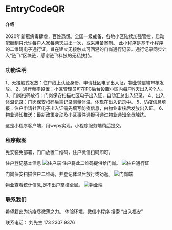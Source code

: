 # EntryCodeQR

#### 介绍
2020年新冠病毒肆虐，百姓恐慌。全国一级戒备，各地小区陆续加强管控，启动配额制只允许每户人家每两天进出一次，或采用备案制。
此小程序是基于小程序的二维码电子通行证，旨在建立无接触式可回溯的门岗通行记录。通行记录同步计入“链飞”区块链，感谢链飞科技的无私扶持。

### 功能说明
1、无接触式发放：住户线上认证身份，申请社区电子出入证，物业微信端审核发放。
2、通行频率设置：小区管理员可在PC后台设置小区内每户N天出入X个人。
3、门岗扫码放行：门岗保安扫描社区电子出入证，自动汇总出入记录。
4、出入体温记录：门岗保安扫码后需记录测量体温，体现在出入记录中。
5、防疫信息填报：住户申请社区电子出入证需先填写防疫信息，由物业审核后发放出入证。
6、物业通知推送：最新政策变动及小区事件通报可通过物业通知全员触达。

这是小程序客户端，用wepy实现。小程序服务端稍后提交。

### 程序截图
免安装免部署，门口放置二维码，住户微信扫码即可。

住户登记基本信息
![住户端](https://images.gitee.com/uploads/images/2020/0226/003951_c594e532_5220875.png "住户端")
住户将此二维码提供给门岗。
![住户通行证](https://images.gitee.com/uploads/images/2020/0226/003822_b371c7e5_5220875.png  "住户通行证")


门岗保安扫描住户二维码，并登记体温后放行或劝返。
![门岗端](https://images.gitee.com/uploads/images/2020/0226/003450_817d418a_5220875.png "门岗放行")


物业查看统计信息,足不出户掌控全局。
![物业端](https://images.gitee.com/uploads/images/2020/0226/003632_e402be6c_5220875.png "物业管理端")

### 联系我们
希望籍此为抗疫尽微薄之力。
体验环境，微信小程序 搜索 “出入福安”

联系电话： 刘先生 173 2307 9376
